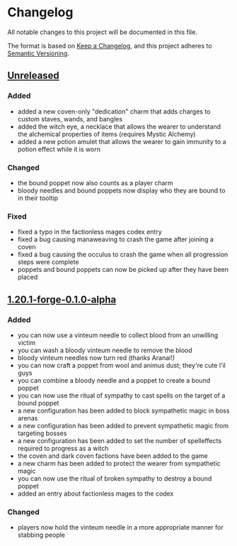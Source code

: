 # Changelog

All notable changes to this project will be documented in this file.

The format is based on [Keep a Changelog](https://keepachangelog.com/en/1.1.0/),
and this project adheres to [Semantic Versioning](https://semver.org/spec/v2.0.0.html).

## [Unreleased](https://github.com/SoSly/MNAWitchcraft/tree/1.20.1)
### Added
- added a new coven-only "dedication" charm that adds charges to custom staves, wands, and bangles
- added the witch eye, a necklace that allows the wearer to understand the alchemical properties of items (requires Mystic Alchemy)
- added a new potion amulet that allows the wearer to gain immunity to a potion effect while it is worn

### Changed
- the bound poppet now also counts as a player charm
- bloody needles and bound poppets now display who they are bound to in their tooltip 

### Fixed
- fixed a typo in the factionless mages codex entry
- fixed a bug causing manaweaving to crash the game after joining a coven
- fixed a bug causing the occulus to crash the game when all progression steps were complete
- poppets and bound poppets can now be picked up after they have been placed

## [1.20.1-forge-0.1.0-alpha](https://github.com/SoSly/MnAWitchcraft/releases/tag/1.20.1-forge-0.1.0-alpha)
### Added
- you can now use a vinteum needle to collect blood from an unwilling victim
- you can wash a bloody vinteum needle to remove the blood
- bloody vinteum needles now turn red (thanks Aranai!)
- you can now craft a poppet from wool and animus dust; they're cute l'il guys
- you can combine a bloody needle and a poppet to create a bound poppet
- you can now use the ritual of sympathy to cast spells on the target of a bound poppet
- a new configuration has been added to block sympathetic magic in boss arenas
- a new configuration has been added to prevent sympathetic magic from targeting bosses
- a new configuration has been added to set the number of spelleffects required to progress as a witch
- the coven and dark coven factions have been added to the game
- a new charm has been added to protect the wearer from sympathetic magic
- you can now use the ritual of broken sympathy to destroy a bound poppet
- added an entry about factionless mages to the codex

### Changed
- players now hold the vinteum needle in a more appropriate manner for stabbing people
